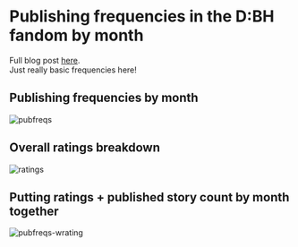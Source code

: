 # Publishing frequencies in the D:BH fandom by month
Full blog post [here](https://program-800.tumblr.com/post/188539339171/exploring-dbh-fics-part-1). <br>
Just really basic frequencies here!
## Publishing frequencies by month
![pubfreqs](https://66.media.tumblr.com/c13512991774b21d95e056d017528156/cf9d208a73cad89f-f8/s1280x1920/01102de8443d0072558856c3265cb41b8fc46dbf.png)
## Overall ratings breakdown
![ratings](https://66.media.tumblr.com/5874a1b239e41a6d83d19f7ae243f88f/cf9d208a73cad89f-eb/s1280x1920/6104850d9c7b32a54ca859f2ff979299d3af1afc.png)
## Putting ratings + published story count by month together
![pubfreqs-wrating](https://66.media.tumblr.com/64a51c1048a568e6951442ed760e91f3/cf9d208a73cad89f-f0/s1280x1920/59872acf2857cad7ab9ec88d14a002869410bf72.png)

